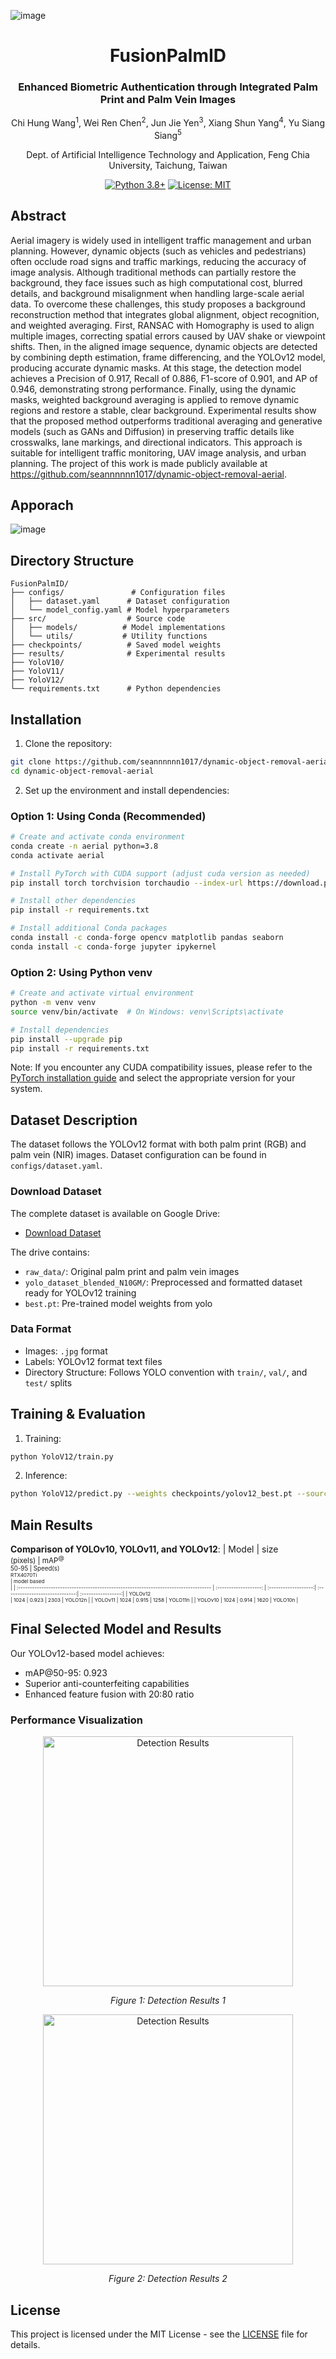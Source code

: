![image](https://github.com/user-attachments/assets/e35f53e9-70b7-453a-bd30-664f2bf34674)<div align="center">
<h1>FusionPalmID</h1>
<h3>Enhanced Biometric Authentication through Integrated Palm Print and Palm Vein Images</h3>
Chi Hung Wang<sup>1</sup>, Wei Ren Chen<sup>2</sup>, Jun Jie Yen<sup>3</sup>, Xiang Shun Yang<sup>4</sup>, Yu Siang Siang<sup>5</sup>

Dept. of Artificial Intelligence Technology and Application, Feng Chia University, Taichung, Taiwan

  
[![Python 3.8+](https://img.shields.io/badge/python-3.8+-blue.svg)](https://www.python.org/downloads/)
[![License: MIT](https://img.shields.io/badge/License-MIT-yellow.svg)](https://opensource.org/licenses/MIT)
</div>

## Abstract

Aerial imagery is widely used in intelligent traffic management and urban planning. However, dynamic objects (such as vehicles and pedestrians) often occlude road signs and traffic markings, reducing the accuracy of image analysis. Although traditional methods can partially restore the background, they face issues such as high computational cost, blurred details, and background misalignment when handling large-scale aerial data. To overcome these challenges, this study proposes a background reconstruction method that integrates global alignment, object recognition, and weighted averaging. First, RANSAC with Homography is used to align multiple images, correcting spatial errors caused by UAV shake or viewpoint shifts. Then, in the aligned image sequence, dynamic objects are detected by combining depth estimation, frame differencing, and the YOLOv12 model, producing accurate dynamic masks. At this stage, the detection model achieves a Precision of 0.917, Recall of 0.886, F1-score of 0.901, and AP of 0.946, demonstrating strong performance. Finally, using the dynamic masks, weighted background averaging is applied to remove dynamic regions and restore a stable, clear background. Experimental results show that the proposed method outperforms traditional averaging and generative models (such as GANs and Diffusion) in preserving traffic details like crosswalks, lane markings, and directional indicators. This approach is suitable for intelligent traffic monitoring, UAV image analysis, and urban planning. The project of this work is made publicly available at https://github.com/seannnnnn1017/dynamic-object-removal-aerial.

## Apporach
![image]([https://github.com/Mariiiiiio/FusionPalmID/blob/master/img/flowchart.png](https://github.com/seannnnnn1017/dynamic-object-removal-aerial/blob/main/image.png))


## Directory Structure

```
FusionPalmID/
├── configs/               # Configuration files
│   ├── dataset.yaml      # Dataset configuration
│   └── model_config.yaml # Model hyperparameters
├── src/                  # Source code
│   ├── models/          # Model implementations
│   └── utils/           # Utility functions
├── checkpoints/          # Saved model weights
├── results/              # Experimental results
├── YoloV10/
├── YoloV11/
├── YoloV12/
└── requirements.txt      # Python dependencies
```

## Installation

1. Clone the repository:
```bash
git clone https://github.com/seannnnnn1017/dynamic-object-removal-aerial.git
cd dynamic-object-removal-aerial
```

2. Set up the environment and install dependencies:

### Option 1: Using Conda (Recommended)
```bash
# Create and activate conda environment
conda create -n aerial python=3.8
conda activate aerial

# Install PyTorch with CUDA support (adjust cuda version as needed)
pip install torch torchvision torchaudio --index-url https://download.pytorch.org/whl/cu126

# Install other dependencies
pip install -r requirements.txt

# Install additional Conda packages
conda install -c conda-forge opencv matplotlib pandas seaborn
conda install -c conda-forge jupyter ipykernel
```

### Option 2: Using Python venv
```bash
# Create and activate virtual environment
python -m venv venv
source venv/bin/activate  # On Windows: venv\Scripts\activate

# Install dependencies
pip install --upgrade pip
pip install -r requirements.txt
```

Note: If you encounter any CUDA compatibility issues, please refer to the [PyTorch installation guide](https://pytorch.org/get-started/locally/) and select the appropriate version for your system.

## Dataset Description

The dataset follows the YOLOv12 format with both palm print (RGB) and palm vein (NIR) images. Dataset configuration can be found in `configs/dataset.yaml`.

### Download Dataset
The complete dataset is available on Google Drive:
- [Download Dataset](https://drive.google.com/drive/folders/1iJRFnnYTiskpzvhktCwaTgJ-xAfrg4QL?usp=sharing)

The drive contains:
- `raw_data/`: Original palm print and palm vein images
- `yolo_dataset_blended_N10GM/`: Preprocessed and formatted dataset ready for YOLOv12 training
- `best.pt`: Pre-trained model weights from yolo

### Data Format
- Images: `.jpg` format
- Labels: YOLOv12 format text files
- Directory Structure: Follows YOLO convention with `train/`, `val/`, and `test/` splits

## Training & Evaluation

1. Training: 
```bash
python YoloV12/train.py 
```

2. Inference:
```bash
python YoloV12/predict.py --weights checkpoints/yolov12_best.pt --source path/to/image
```
## Main Results

**Comparison of YOLOv10, YOLOv11, and YOLOv12**:
| Model                                                                                | size<br><sup>(pixels) | mAP<sup>@<br>50-95 | Speed(s)<br><sup>RTX4070Ti<br> | model based<br> | 
| :----------------------------------------------------------------------------------- | :-------------------: | :-------------------:| :------------------------------:| :-----------------:|
| YOLOv12<br> | 1024                   | 0.923                 | 2303                            | YOLO12n               |
| YOLOv11 | 1024                   | 0.915                 | 1258                            | YOLO11n               |
| YOLOv10 | 1024                   | 0.914                 | 1620                            | YOLO10n              |

## Final Selected Model and Results

Our YOLOv12-based model achieves:
- mAP@50-95: 0.923
- Superior anti-counterfeiting capabilities
- Enhanced feature fusion with 20:80 ratio

### Performance Visualization
<div align="center">
  <img src="https://github.com/Mariiiiiio/FusionPalmID/blob/master/img/Palm_Detection1.jpg" alt="Detection Results" width="400"/>
  <p><em>Figure 1: Detection Results 1</em></p>
</div>

<div align="center">
  <img src="https://github.com/Mariiiiiio/FusionPalmID/blob/master/img/Palm_Detection2.jpg" alt="Detection Results" width="400"/>
  <p><em>Figure 2: Detection Results 2</em></p>
</div>



## License

This project is licensed under the MIT License - see the [LICENSE](LICENSE) file for details. 
